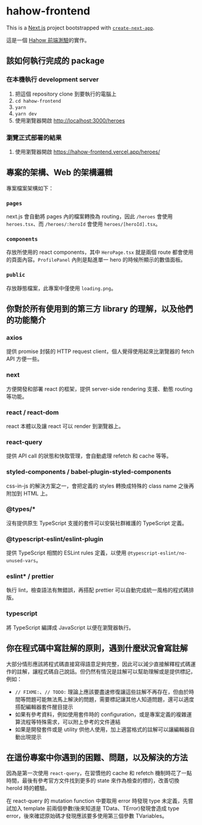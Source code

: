 # hahow-frontend

This is a [Next.js](https://nextjs.org/) project bootstrapped with [`create-next-app`](https://github.com/vercel/next.js/tree/canary/packages/create-next-app).

這是一個 [Hahow 前端測驗](https://github.com/hahow/hahow-recruit/blob/d9fbdc22adaeda36ecc5ed1a781c72e8f4f0866e/frontend.md)的實作。

## 該如何執行完成的 package

### 在本機執行 development server

1. 把這個 repository clone 到要執行的電腦上
2. `cd hahow-frontend`
3. `yarn`
4. `yarn dev`
5. 使用瀏覽器開啟 <http://localhost:3000/heroes>

### 瀏覽正式部署的結果

1. 使用瀏覽器開啟 <https://hahow-frontend.vercel.app/heroes/>

## 專案的架構、Web 的架構邏輯

專案檔案架構如下：

### `pages`

next.js 會自動將 pages 內的檔案轉換為 routing，因此 `/heroes` 會使用 `heroes.tsx`、而 `/heroes/:heroId` 會使用 `heroes/[heroId].tsx`。

### `components`

存放所使用的 react components，其中 `HeroPage.tsx` 就是兩個 route 都會使用的頁面內容。`ProfilePanel` 內則是點進單一 hero 的時候所顯示的數值面板。

### `public`

存放靜態檔案，此專案中僅使用 `loading.png`。

## 你對於所有使用到的第三方 library 的理解，以及他們的功能簡介

### axios

提供 promise 封裝的 HTTP request client，個人覺得使用起來比瀏覽器的 fetch API 方便一些。

### next

方便開發和部署 react 的框架，提供 server-side rendering 支援、動態 routing 等功能。

### react / react-dom

react 本體以及讓 react 可以 render 到瀏覽器上。

### react-query

提供 API call 的狀態和快取管理，會自動處理 refetch 和 cache 等等。

### styled-components / babel-plugin-styled-components

css-in-js 的解決方案之一，會把定義的 styles 轉換成特殊的 class name 之後再附加到 HTML 上。

### @types/*

沒有提供原生 TypeScript 支援的套件可以安裝社群維護的 TypeScript 定義。

### @typescript-eslint/eslint-plugin

提供 TypeScript 相關的 ESLint rules 定義，以使用 `@typescript-eslint/no-unused-vars`。

### eslint* / prettier

執行 lint，檢查語法有無錯誤，再搭配 prettier 可以自動完成統一風格的程式碼排版。

### typescript

將 TypeScript 編譯成 JavaScript 以便在瀏覽器執行。

## 你在程式碼中寫註解的原則，遇到什麼狀況會寫註解

大部分情形應該將程式碼直接寫得語意足夠完整，因此可以減少直接解釋程式碼運作的註解，讓程式碼自己說話。但仍然有情況是註解可以幫助理解或是提供標記，例如：

- `// FIXME:`、`// TODO:` 理論上應該要盡速修復讓這些註解不再存在，但由於時間等問題可能無法馬上解決的問題，需要標記讓其他人知道問題，還可以適度搭配編輯器套件醒目提示
- 如果有參考資料，例如使用套件時的 configuration，或是專案定義的複雜運算流程等特殊需求，可以附上參考的文件連結
- 如果是開發套件或是 utility 供他人使用，加上適當格式的註解可以讓編輯器自動出現提示

## 在這份專案中你遇到的困難、問題，以及解決的方法

因為是第一次使用 `react-query`，在習慣他的 cache 和 refetch 機制時花了一點時間，最後有參考官方文件找到更多的 state 來作為檢查的標的，改善切換 heroId 時的體驗。

在 react-query 的 mutation function 中要取用 error 時發現 type 未定義，先嘗試加入 template 前兩個參數(後來知道是 TData、TError)發現會造成 type error，後來確認原始碼才發現應該要多使用第三個參數 TVariables。
